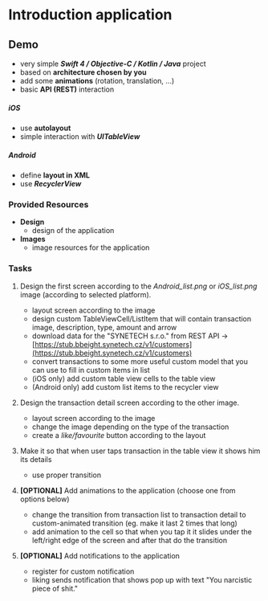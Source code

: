 Introduction application
========================
 Demo
------
- very simple ***Swift 4 / Objective-C / Kotlin / Java*** project
- based on **architecture chosen by you**
- add some **animations** (rotation, translation, ...)
- basic **API (REST)** interaction

##### iOS
- use **autolayout**
- simple interaction with ***UITableView***

##### Android
- define **layout in XML**
- use ***RecyclerView***

### Provided Resources ###
- **Design**
	* design of the application
- **Images**
	* image resources for the application
	
### Tasks ###
1. Design the first screen according to the *Android_list.png* or *iOS_list.png* image (according to selected platform).
	- layout screen according to the image
	- design custom TableViewCell/ListItem that will contain transaction image, description, type, amount and arrow
	- download data for the "SYNETECH s.r.o." from REST API -> [https://stub.bbeight.synetech.cz/v1/customers](https://stub.bbeight.synetech.cz/v1/customers)
	- convert transactions to some more useful custom model that you can use to fill in custom items in list
	- (iOS only) add custom table view cells to the table view
    - (Android only) add custom list items to the recycler view

1. Design the transaction detail screen according to the other image.
	- layout screen according to the image
	- change the image depending on the type of the transaction
	- create a *like/favourite* button according to the layout

1. Make it so that when user taps transaction in the table view it shows him its details
	- use proper transition

1. **[OPTIONAL]** Add animations to the application (choose one from options below)
	- change the transition from transaction list to transaction detail to custom-animated transition (eg. make it last 2 times that long)
	- add animation to the cell so that when you tap it it slides under the left/right edge of the screen and after that do the transition

1. **[OPTIONAL]** Add notifications to the application
	- register for custom notification
	- liking sends notification that shows pop up with text "You narcistic piece of shit."